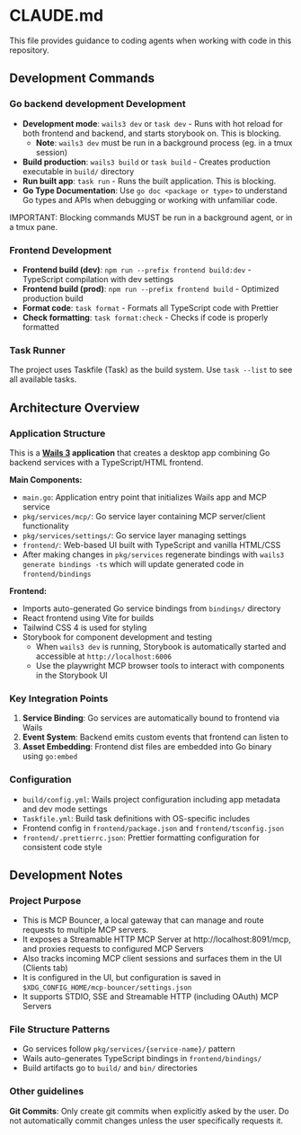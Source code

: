 # CLAUDE.md

This file provides guidance to coding agents when working with code in this repository.

## Development Commands

### Go backend development Development
- **Development mode**: `wails3 dev` or `task dev` - Runs with hot reload for both frontend and backend, and starts storybook on. This is blocking.
  - **Note**: `wails3 dev` must be run in a background process (eg. in a tmux session)
- **Build production**: `wails3 build` or `task build` - Creates production executable in `build/` directory
- **Run built app**: `task run` - Runs the built application. This is blocking.
- **Go Type Documentation**: Use `go doc <package or type>` to understand Go types and APIs when debugging or working with unfamiliar code.

IMPORTANT: Blocking commands MUST be run in a background agent, or in a tmux pane.

### Frontend Development
- **Frontend build (dev)**: `npm run --prefix frontend build:dev` - TypeScript compilation with dev settings
- **Frontend build (prod)**: `npm run --prefix frontend build` - Optimized production build
- **Format code**: `task format` - Formats all TypeScript code with Prettier
- **Check formatting**: `task format:check` - Checks if code is properly formatted

### Task Runner
The project uses Taskfile (Task) as the build system. Use `task --list` to see all available tasks.

## Architecture Overview

### Application Structure
This is a **[Wails 3](https://github.com/wailsapp/wails/tree/v3-alpha) application** that creates a desktop app combining Go backend services with a TypeScript/HTML frontend.

**Main Components:**

- `main.go`: Application entry point that initializes Wails app and MCP service
- `pkg/services/mcp/`: Go service layer containing MCP server/client functionality
- `pkg/services/settings/`: Go service layer managing settings
- `frontend/`: Web-based UI built with TypeScript and vanilla HTML/CSS
- After making changes in `pkg/services` regenerate bindings with `wails3 generate bindings -ts` which will update generated code in `frontend/bindings`

**Frontend:**

- Imports auto-generated Go service bindings from `bindings/` directory
- React frontend using Vite for builds
- Tailwind CSS 4 is used for styling
- Storybook for component development and testing
  - When `wails3 dev` is running, Storybook is automatically started and accessible at `http://localhost:6006`
  - Use the playwright MCP browser tools to interact with components in the Storybook UI

### Key Integration Points
1. **Service Binding**: Go services are automatically bound to frontend via Wails
2. **Event System**: Backend emits custom events that frontend can listen to
3. **Asset Embedding**: Frontend dist files are embedded into Go binary using `go:embed`

### Configuration
- `build/config.yml`: Wails project configuration including app metadata and dev mode settings
- `Taskfile.yml`: Build task definitions with OS-specific includes
- Frontend config in `frontend/package.json` and `frontend/tsconfig.json`
- `frontend/.prettierrc.json`: Prettier formatting configuration for consistent code style

## Development Notes

### Project Purpose
- This is MCP Bouncer, a local gateway that can manage and route requests to multiple MCP servers.
- It exposes a Streamable HTTP MCP Server at http://localhost:8091/mcp, and proxies requests to configured MCP Servers
- Also tracks incoming MCP client sessions and surfaces them in the UI (Clients tab)
- It is configured in the UI, but configuration is saved in `$XDG_CONFIG_HOME/mcp-bouncer/settings.json`
- It supports STDIO, SSE and Streamable HTTP (including OAuth) MCP Servers

### File Structure Patterns
- Go services follow `pkg/services/{service-name}/` pattern
- Wails auto-generates TypeScript bindings in `frontend/bindings/`
- Build artifacts go to `build/` and `bin/` directories

### Other guidelines

**Git Commits**: Only create git commits when explicitly asked by the user. Do not automatically commit changes unless the user specifically requests it.

